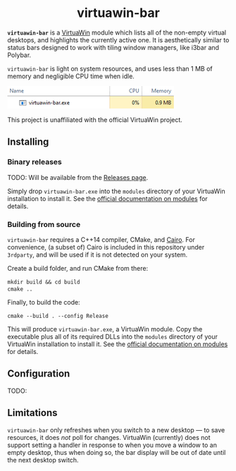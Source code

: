 <h1 align="center">virtuawin-bar</h1>

**`virtuawin-bar`** is a [VirtuaWin](https://virtuawin.sourceforge.io/) module
which lists all of the non-empty virtual desktops, and highlights the currently
active one.  It is aesthetically similar to status bars designed to work with
tiling window managers, like i3bar and Polybar.

`virtuawin-bar` is light on system resources, and uses less than 1 MB of memory
and negligible CPU time when idle.

![](docs/bar_taskmgr.png)

This project is unaffiliated with the official VirtuaWin project.


Installing
----------

### Binary releases

TODO: Will be available from the [Releases
page](https://github.com/enjmiah/virtuawin-bar/releases).

Simply drop `virtuawin-bar.exe` into the `modules` directory of your VirtuaWin
installation to install it.  See the [official documentation on
modules][vwmodules] for details.


### Building from source

`virtuawin-bar` requires a C++14 compiler, CMake, and [Cairo][cairo].  For
convenience, (a subset of) Cairo is included in this repository under
`3rdparty`, and will be used if it is not detected on your system.

Create a build folder, and run CMake from there:

    mkdir build && cd build
    cmake ..

Finally, to build the code:

    cmake --build . --config Release

This will produce `virtuawin-bar.exe`, a VirtuaWin module.  Copy the executable
plus all of its required DLLs into the `modules` directory of your VirtuaWin
installation to install it.  See the [official documentation on
modules][vwmodules] for details.

[cairo]: https://www.cairographics.org/
[vwmodules]: https://virtuawin.sourceforge.io/?page_id=50


Configuration
-------------

TODO:


Limitations
-----------

`virtuawin-bar` only refreshes when you switch to a new desktop — to save
resources, it does *not* poll for changes.  VirtuaWin (currently) does not
support setting a handler in response to when you move a window to an empty
desktop, thus when doing so, the bar display will be out of date until the next
desktop switch.

